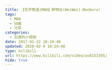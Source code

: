 ```yaml
---
title: 【花开物语|MAD】幹物女(WeiWei)-Bonboru!
tags:
  - MAD
  - 动画
  - 分享
categories:
  - 云游的小视频
date: 2017-01-22 18:24:48
updated: 2020-02-9 18:24:48
type: bilibili
url: https://www.bilibili.com/video/av8153395/
hide: true
---
```

